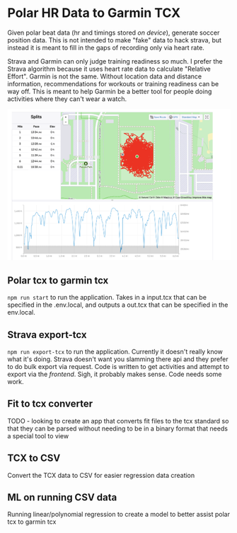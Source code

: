 # Polar HR Data to Garmin TCX

Given polar beat data (hr and timings stored *on device*), generate soccer position data. This is not intended to make "fake" data to hack strava, but instead it is meant to fill in the gaps of recording only via heart rate.

Strava and Garmin can only judge training readiness so much. I prefer the Strava algorithm because it uses heart rate data to calculate "Relative Effort". Garmin is not the same. Without location data and distance information, recommendations for workouts or training readiness can be way off. This is meant to help Garmin be a better tool for people doing activities where they can't wear a watch.

![Alt text](garmin-screenshot.png)

## Polar tcx to garmin tcx

`npm run start` to run the application. Takes in a input.tcx that can be specified in the .env.local, and outputs a out.tcx that can be specified in the env.local.

## Strava export-tcx

`npm run export-tcx` to run the application. Currently it doesn't really know what it's doing. Strava doesn't want you slamming there api and they prefer to do bulk export via request. Code is written to get activities and attempt to export via the *frontend*. Sigh, it probably makes sense. Code needs some work.

## Fit to tcx converter

TODO - looking to create an app that converts fit files to the tcx standard so that they can be parsed without needing to be in a binary format that needs a special tool to view

## TCX to CSV

Convert the TCX data to CSV for easier regression data creation

## ML on running CSV data

Running linear/polynomial regression to create a model to better assist polar tcx to garmin tcx
